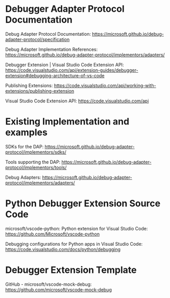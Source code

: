 # Debugger Adapter Protocol Documentation

Debug Adapter Protocol Documentation: https://microsoft.github.io/debug-adapter-protocol/specification

Debug Adapter Implementation References: https://microsoft.github.io/debug-adapter-protocol/implementors/adapters/

Debugger Extension | Visual Studio Code Extension API: https://code.visualstudio.com/api/extension-guides/debugger-extension#debugging-architecture-of-vs-code

Publishing Extensions: https://code.visualstudio.com/api/working-with-extensions/publishing-extension 

Visual Studio Code Extension API: https://code.visualstudio.com/api

# Existing Implementation and examples
SDKs for the DAP: https://microsoft.github.io/debug-adapter-protocol/implementors/sdks/

Tools supporting the DAP: https://microsoft.github.io/debug-adapter-protocol/implementors/tools/

Debug Adapters: https://microsoft.github.io/debug-adapter-protocol/implementors/adapters/


# Python Debugger Extension Source Code
microsoft/vscode-python: Python extension for Visual Studio Code: https://github.com/Microsoft/vscode-python

Debugging configurations for Python apps in Visual Studio Code: https://code.visualstudio.com/docs/python/debugging


# Debugger Extension Template
GitHub - microsoft/vscode-mock-debug: https://github.com/microsoft/vscode-mock-debug
